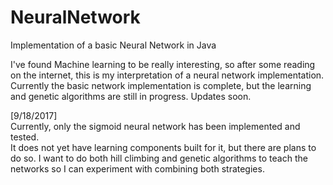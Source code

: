 # NeuralNetwork
Implementation of a basic Neural Network in Java

I've found Machine learning to be really interesting, so after some reading on the internet, this is my interpretation of a neural network implementation.
Currently the basic network implementation is complete, but the learning and genetic algorithms are still in progress.  Updates soon.


[9/18/2017]
<br>
Currently, only the sigmoid neural network has been implemented and tested.  
It does not yet have learning components built for it, but there are plans to do so.
I want to do both hill climbing and genetic algorithms to teach the networks so I can experiment with combining both strategies.
